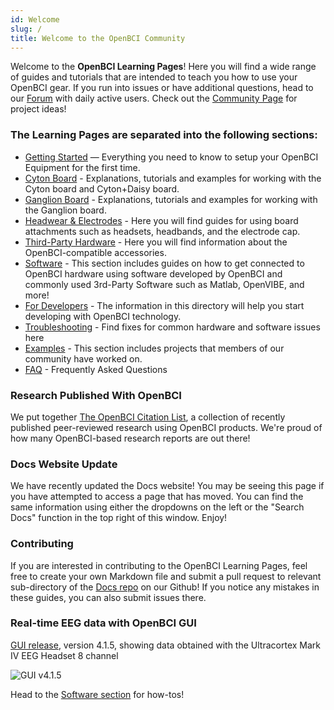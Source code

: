 ```yaml
---
id: Welcome
slug: /
title: Welcome to the OpenBCI Community
---
```

Welcome to the **OpenBCI Learning Pages**! Here you will find a wide range of guides and tutorials that are intended to teach you how to use your OpenBCI gear. If you run into issues or have additional questions, head to our [Forum](https://openbci.com/forum/) with daily active users. Check out the [Community Page](http://openbci.com/community) for project ideas!

### The Learning Pages are separated into the following sections:

-   [Getting Started](GettingStarted/00-GettingStartedLanding.md) — Everything you need to know to setup your OpenBCI Equipment for the first time.
-   [Cyton Board](Cyton/01-CytonBoard.md) - Explanations, tutorials and examples for working with the Cyton board and Cyton+Daisy board.
-   [Ganglion Board](Ganglion/01-GanglionBoard.md) - Explanations, tutorials and examples for working with the Ganglion board.
-   [Headwear & Electrodes](AddOns/00-AddOnLanding.md) - Here you will find guides for using board attachments such as headsets, headbands, and the electrode cap.
-   [Third-Party Hardware](ThirdParty/00-ThirdPartyLanding.md) - Here you will find information about the OpenBCI-compatible accessories.
-   [Software](Software/00-SoftwareLanding.md) - This section includes guides on how to get connected to OpenBCI hardware using software developed by OpenBCI and commonly used 3rd-Party Software such as Matlab, OpenVIBE, and more!
-   [For Developers](ForDevelopers/00-ForDevelopersLanding.md) - The information in this directory will help you start developing with OpenBCI technology.
-   [Troubleshooting](Troubleshooting/00-TroubleshootingLanding.md) - Find fixes for common hardware and software issues here
-   [Examples](Examples/00-ExamplesLanding.md) - This section includes projects that members of our community have worked on.
-   [FAQ](FAQ/00-FAQ.md) - Frequently Asked Questions

### Research Published With OpenBCI

We put together [The OpenBCI Citation List](https://docs.openbci.com/citations), a collection of recently published peer-reviewed research using OpenBCI products. We're proud of how many OpenBCI-based research reports are out there!

### Docs Website Update

We have recently updated the Docs website! You may be seeing this page if you have attempted to access a page that has moved. You can find the same information using either the dropdowns on the left or the "Search Docs" function in the top right of this window. Enjoy!

### Contributing

If you are interested in contributing to the OpenBCI Learning Pages, feel free to create your own Markdown file and submit a pull request to relevant sub-directory of the [Docs repo](https://github.com/openbci/Documentation) on our Github! If you notice any mistakes in these guides, you can also submit issues there.

### Real-time EEG data with OpenBCI GUI

[GUI release](https://github.com/OpenBCI/OpenBCI_GUI/releases), version 4.1.5, showing data obtained with the Ultracortex Mark IV EEG Headset 8 channel

![GUI v4.1.5](https://media.giphy.com/media/KyAYyrf3lkE6dsTKej/giphy.gif)

Head to the [Software section](Software/00-SoftwareLanding.md) for how-tos!
